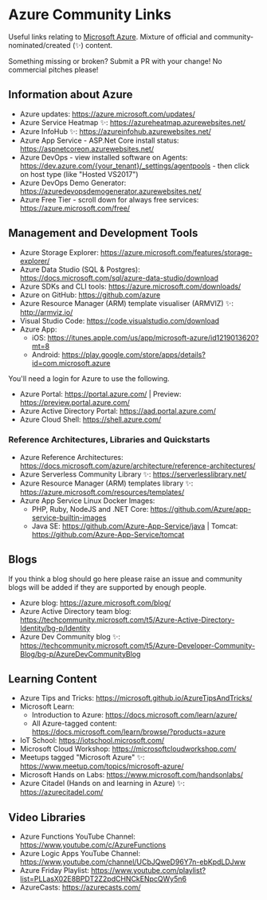 # Azure Community Links
Useful links relating to [Microsoft Azure](https://azure.microsoft.com/). Mixture of official and community-nominated/created (:sparkles:) content.

Something missing or broken? Submit a PR with your change! No commercial pitches please!

## Information about Azure

- Azure updates: https://azure.microsoft.com/updates/
- Azure Service Heatmap :sparkles:: https://azureheatmap.azurewebsites.net/
- Azure InfoHub :sparkles:: https://azureinfohub.azurewebsites.net/
- Azure App Service - ASP.Net Core install status: https://aspnetcoreon.azurewebsites.net/
- Azure DevOps - view installed software on Agents: https://dev.azure.com/{your_tenant}/_settings/agentpools - then click on host type (like "Hosted VS2017")
- Azure DevOps Demo Generator: https://azuredevopsdemogenerator.azurewebsites.net/
- Azure Free Tier - scroll down for always free services: https://azure.microsoft.com/free/

## Management and Development Tools

- Azure Storage Explorer: https://azure.microsoft.com/features/storage-explorer/
- Azure Data Studio (SQL & Postgres): https://docs.microsoft.com/sql/azure-data-studio/download
- Azure SDKs and CLI tools: https://azure.microsoft.com/downloads/
- Azure on GitHub: https://github.com/azure
- Azure Resource Manager (ARM) template visualiser (ARMVIZ) :sparkles:: http://armviz.io/
- Visual Studio Code: https://code.visualstudio.com/download
- Azure App: 
  - iOS: https://itunes.apple.com/us/app/microsoft-azure/id1219013620?mt=8
  - Android: https://play.google.com/store/apps/details?id=com.microsoft.azure
 
 You'll need a login for Azure to use the following.
 
 - Azure Portal: https://portal.azure.com/ | Preview: https://preview.portal.azure.com/
 - Azure Active Directory Portal: https://aad.portal.azure.com/
 - Azure Cloud Shell: https://shell.azure.com/
 
### Reference Architectures, Libraries and Quickstarts
 
 - Azure Reference Architectures: https://docs.microsoft.com/azure/architecture/reference-architectures/
 - Azure Serverless Community Library :sparkles:: https://serverlesslibrary.net/
 - Azure Resource Manager (ARM) templates library :sparkles:: https://azure.microsoft.com/resources/templates/
 - Azure App Service Linux Docker Images:
   - PHP, Ruby, NodeJS and .NET Core: https://github.com/Azure/app-service-builtin-images
   - Java SE: https://github.com/Azure-App-Service/java | Tomcat: https://github.com/Azure-App-Service/tomcat
 
## Blogs

If you think a blog should go here please raise an issue and community blogs will be added if they are supported by enough people.

- Azure blog: https://azure.microsoft.com/blog/
- Azure Active Directory team blog: https://techcommunity.microsoft.com/t5/Azure-Active-Directory-Identity/bg-p/Identity
- Azure Dev Community blog :sparkles:: https://techcommunity.microsoft.com/t5/Azure-Developer-Community-Blog/bg-p/AzureDevCommunityBlog

## Learning Content

- Azure Tips and Tricks: https://microsoft.github.io/AzureTipsAndTricks/
- Microsoft Learn:
  - Introduction to Azure: https://docs.microsoft.com/learn/azure/
  - All Azure-tagged content: https://docs.microsoft.com/learn/browse/?products=azure
- IoT School: https://iotschool.microsoft.com/
- Microsoft Cloud Workshop: https://microsoftcloudworkshop.com/
- Meetups tagged "Microsoft Azure" :sparkles:: https://www.meetup.com/topics/microsoft-azure/
- Microsoft Hands on Labs: https://www.microsoft.com/handsonlabs/
- Azure Citadel (Hands on and learning in Azure) :sparkles:: https://azurecitadel.com/

## Video Libraries

- Azure Functions YouTube Channel: https://www.youtube.com/c/AzureFunctions
- Azure Logic Apps YouTube Channel: https://www.youtube.com/channel/UCbJQweD96Y7n-ebKpdLDJww
- Azure Friday Playlist: https://www.youtube.com/playlist?list=PLLasX02E8BPDT2Z2pdCHNCkENpcQWy5n6
- AzureCasts: https://azurecasts.com/
